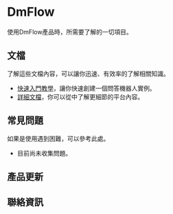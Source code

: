 # DmFlow
 
 使用DmFlow產品時，所需要了解的一切項目。

## 文檔
了解這些文檔內容，可以讓你迅速、有效率的了解相關知識。
 - [快速入門教學](tutorials/intro/index.md)，讓你快速創建一個問答機器人實例。
 - [詳細文檔](tutorials/docs/index.md)，你可以從中了解更細節的平台內容。
 
## 常見問題
 如果是使用遇到困難，可以參考此處。
 - 目前尚未收集問題。
 
## 產品更新

## 聯絡資訊
 